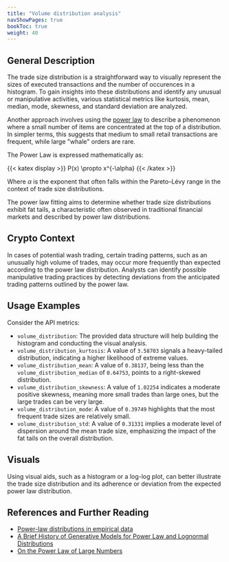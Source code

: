 ```yaml
---
title: "Volume distribution analysis"
navShowPages: true
bookToc: true
weight: 40
---
```


## General Description

The trade size distribution is a straightforward way to visually represent the sizes of executed transactions and the number of occurences in a histogram. To gain insights into these distributions and identify any unusual or manipulative activities, various statistical metrics like kurtosis, mean, median, mode, skewness, and standard deviation are analyzed.

Another approach involves using the [power law](https://en.wikipedia.org/wiki/Power_law) to describe a phenomenon where a small number of items are concentrated at the top of a distribution. In simpler terms, this suggests that medium to small retail transactions are frequent, while large "whale" orders are rare.

The Power Law is expressed mathematically as:

{{< katex display >}}
P(x) \propto x^{-\alpha}
{{< /katex >}}

Where _α_ is the exponent that often falls within the Pareto–Lévy range in the context of trade size distributions.

The power law fitting aims to determine whether trade size distributions exhibit fat tails, a characteristic often observed in traditional financial markets and described by power law distributions.

## Crypto Context

In cases of potential wash trading, certain trading patterns, such as an unusually high volume of trades, may occur more frequently than expected according to the power law distribution. Analysts can identify possible manipulative trading practices by detecting deviations from the anticipated trading patterns outlined by the power law.

## Usage Examples

Consider the API metrics:

- `volume_distribution`: The provided data structure will help building the histogram and conducting the visual analysis.
- `volume_distribution_kurtosis`: A value of `3.58703` signals a heavy-tailed distribution, indicating a higher likelihood of extreme values.
- `volume_distribution_mean`: A value of `0.38137`, being less than the `volume_distribution_median` of `0.64753`, points to a right-skewed distribution.
- `volume_distribution_skewness`: A value of `1.02254` indicates a moderate positive skewness, meaning more small trades than large ones, but the large trades can be very large.
- `volume_distribution_mode`: A value of `0.39749` highlights that the most frequent trade sizes are relatively small.
- `volume_distribution_std`: A value of `0.31331` implies a moderate level of dispersion around the mean trade size, emphasizing the impact of the fat tails on the overall distribution.

## Visuals

Using visual aids, such as a histogram or a log-log plot, can better illustrate the trade size distribution and its adherence or deviation from the expected power law distribution.

## References and Further Reading

- [Power-law distributions in empirical data](https://epjdatascience.springeropen.com/articles/10.1140/epjds6)
- [A Brief History of Generative Models for Power Law and Lognormal Distributions](http://citeseerx.ist.psu.edu/viewdoc/download?doi=10.1.1.142.4520&rep=rep1&type=pdf)
- [On the Power Law of Large Numbers](https://arxiv.org/abs/1401.6358)
